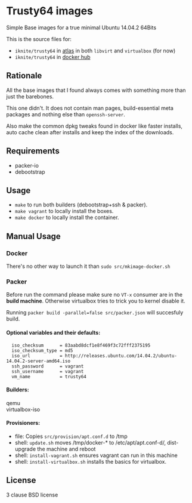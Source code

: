 Trusty64 images
===============


Simple Base images for a true minimal Ubuntu 14.04.2 64Bits

This is the source files for: 

* `iknite/trusty64` in [atlas](//atlas.hashicorp.com/iknite/boxes/trusty64) in both `libvirt` and `virtualbox` (for now)
* `iknite/trusty64` in [docker hub](//hub.docker.com/u/iknite/trusty64)

Rationale
---------
All the base images that I found always comes with something more than just the barebones. 

This one didn't. It does not contain man pages, build-essential meta packages and nothing else
than `openssh-server`.

Also make the common dpkg tweaks found in docker like faster installs, 
auto cache clean after installs and keep the index of the downloads.

Requirements
------------

* packer-io
* debootstrap

Usage
-----

* `make` to run both builders (debootstrap+ssh & packer).
* `make vagrant` to locally install the boxes.
* `make docker` to locally install the container. 

Manual Usage
------------

### Docker

There's no other way to launch it than `sudo src/mkimage-docker.sh`


### Packer

Before run the command please make sure no `VT-x` consumer are in the **build machine**. Otherwise virtualbox tries to
trick you to kernel disable it. 

Running `packer build -parallel=false src/packer.json` will succesfuly build. 


#### Optional variables and their defaults:

```
  iso_checksum      = 83aabd8dcf1e8f469f3c72fff2375195
  iso_checksum_type = md5
  iso_url           = http://releases.ubuntu.com/14.04.2/ubuntu-14.04.2-server-amd64.iso
  ssh_password      = vagrant
  ssh_username      = vagrant
  vm_name           = trusty64
```

#### Builders:

  qemu          
  virtualbox-iso

#### Provisioners:

  * file: Copies `src/provision/apt.conf.d` to /tmp 
  * shell: `update.sh` moves /tmp/docker-* to /etc/apt/apt.conf-d/, dist-upgrade the machine and reboot
  * shell: `install-vagrant.sh` ensures vagrant can run in this machine
  * shell: `install-virtualbox.sh` installs the basics for virtualbox.

License
-------

3 clause BSD license
